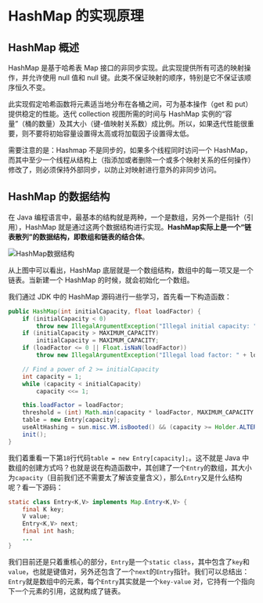 # HashMap 的实现原理

## HashMap 概述

HashMap 是基于哈希表 Map 接口的非同步实现。此实现提供所有可选的映射操作，并允许使用 null 值和 null 键。此类不保证映射的顺序，特别是它不保证该顺序恒久不变。

此实现假定哈希函数将元素适当地分布在各桶之间，可为基本操作（get 和 put）提供稳定的性能。迭代 collection 视图所需的时间与 HashMap 实例的“容量”（桶的数量）及其大小（键-值映射关系数）成比例。所以，如果迭代性能很重要，则不要将初始容量设置得太高或将加载因子设置得太低。

需要注意的是：Hashmap 不是同步的，如果多个线程同时访问一个 HashMap，而其中至少一个线程从结构上（指添加或者删除一个或多个映射关系的任何操作）修改了，则必须保持外部同步，以防止对映射进行意外的非同步访问。

## HashMap 的数据结构

在 Java 编程语言中，最基本的结构就是两种，一个是数组，另外一个是指针（引用），HashMap 就是通过这两个数据结构进行实现。**HashMap实际上是一个“链表散列”的数据结构，即数组和链表的结合体**。

![HashMap数据结构](http://static.blinkfox.com/hashmap1.jpg)

从上图中可以看出，HashMap 底层就是一个数组结构，数组中的每一项又是一个链表。当新建一个 HashMap 的时候，就会初始化一个数组。

我们通过 JDK 中的 HashMap 源码进行一些学习，首先看一下构造函数：

```java
public HashMap(int initialCapacity, float loadFactor) {
    if (initialCapacity < 0)
        throw new IllegalArgumentException("Illegal initial capacity: " + initialCapacity);
    if (initialCapacity > MAXIMUM_CAPACITY)
        initialCapacity = MAXIMUM_CAPACITY;
    if (loadFactor <= 0 || Float.isNaN(loadFactor))
        throw new IllegalArgumentException("Illegal load factor: " + loadFactor);

    // Find a power of 2 >= initialCapacity
    int capacity = 1;
    while (capacity < initialCapacity)
        capacity <<= 1;

    this.loadFactor = loadFactor;
    threshold = (int) Math.min(capacity * loadFactor, MAXIMUM_CAPACITY + 1);
    table = new Entry[capacity];
    useAltHashing = sun.misc.VM.isBooted() && (capacity >= Holder.ALTERNATIVE_HASHING_THRESHOLD);
    init();
}
```

我们着重看一下第`18`行代码`table = new Entry[capacity];`。这不就是 Java 中数组的创建方式吗？也就是说在构造函数中，其创建了一个`Entry`的数组，其大小为`capacity`（目前我们还不需要太了解该变量含义），那么`Entry`又是什么结构呢？看一下源码：

```java
static class Entry<K,V> implements Map.Entry<K,V> {
    final K key;
    V value;
    Entry<K,V> next;
    final int hash;
    ...
}
```

我们目前还是只着重核心的部分，`Entry`是一个`static class`，其中包含了`key`和`value`，也就是键值对，另外还包含了一个`next`的`Entry`指针。我们可以总结出：`Entry`就是数组中的元素，每个`Entry`其实就是一个`key-value` 对，它持有一个指向下一个元素的引用，这就构成了链表。